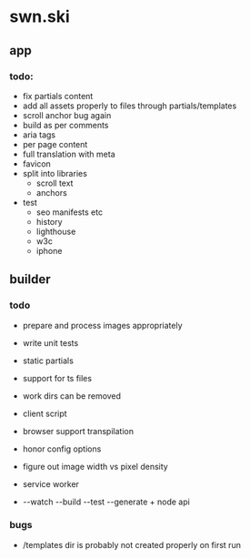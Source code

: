 # swn.ski

## app

### todo:

- fix partials content
- add all assets properly to files through partials/templates
- scroll anchor bug again
- build as per comments
- aria tags
- per page content
- full translation with meta
- favicon
- split into libraries
  - scroll text
  - anchors
- test
  - seo manifests etc
  - history
  - lighthouse
  - w3c
  - iphone

## builder

### todo

- prepare and process images appropriately
- write unit tests
- static partials
- support for ts files
- work dirs can be removed
- client script

- browser support transpilation
- honor config options
- figure out image width vs pixel density
- service worker
- --watch --build --test --generate + node api

### bugs

- /templates dir is probably not created properly on first run
